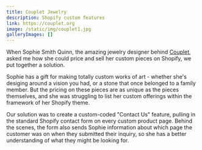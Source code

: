 ```yaml
---
title: Couplet Jewelry
description: Shopify custom features
link: https://couplet.org
image: /static/img/couplet1.jpg
galleryImages: []
---
```


When Sophie Smith Quinn, the amazing jewelry designer behind <a target="_blank" href="https://couplet.org">Couplet</a>, asked me how she could price and sell her custom pieces on Shopify, we put together a solution. 

Sophie has a gift for making totally custom works of art - whether she's desiging around a vision you had, or a stone that once belonged to a family member. But the pricing on these pieces are as unique as the pieces themselves, and she was struggling to list her custom offerings within the framework of her Shopify theme.

Our solution was to create a custom-coded "Contact Us" feature, pulling in the standard Shopify contact form on every custom product page. Behind the scenes, the form also sends Sophie information about which page the customer was on when they submitted their inquiry, so she has a better understanding of what they might be looking for. 